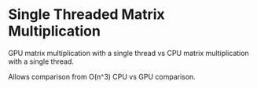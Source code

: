# Single Threaded Matrix Multiplication

GPU matrix multiplication with a single thread vs CPU matrix multiplication with a single thread.  

Allows comparison from O(n^3) CPU vs GPU comparison. 



